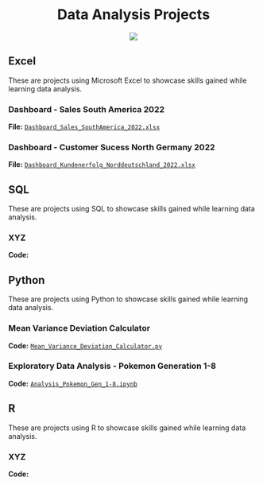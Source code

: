 <h1 align="center"> Data Analysis Projects</h1>

<p align="center">
<img src="https://i.postimg.cc/K8mbkyhz/Logo-Black.png"/>
</p>

## Excel

These are projects using Microsoft Excel to showcase skills gained while learning data analysis.

### Dashboard - Sales South America 2022
**File:** [`Dashboard_Sales_SouthAmerica_2022.xlsx`](https://github.com/blackcrowX/Data_Analysis_Projects/blob/main/Excel/Dashboard_Sales_SouthAmerica_2022.xlsx)

### Dashboard - Customer Sucess North Germany 2022
**File:** [`Dashboard_Kundenerfolg_Norddeutschland_2022.xlsx`](https://github.com/blackcrowX/Data_Analysis_Portfolio/blob/main/Excel/Dashboard_Kundenerfolg_Norddeutschland_2022.xlsx)

## SQL
These are projects using SQL to showcase skills gained while learning data analysis.

### XYZ
**Code:**

## Python
These are projects using Python to showcase skills gained while learning data analysis.

### Mean Variance Deviation Calculator
**Code:** [`Mean_Variance_Deviation_Calculator.py`](https://github.com/blackcrowX/Data_Analysis_Portfolio/blob/main/Python/Mean_Variance_Deviation_Calculator.py)

### Exploratory Data Analysis - Pokemon Generation 1-8
**Code:** [`Analysis_Pokemon_Gen_1-8.ipynb`](https://github.com/blackcrowX/Data_Analysis_Portfolio/blob/main/Python/Analysis_Pokemon_Gen_1-8.ipynb)

## R
These are projects using R to showcase skills gained while learning data analysis.

### XYZ
**Code:**
